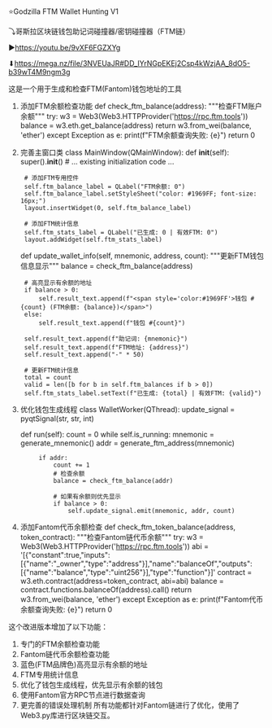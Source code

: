 ⭐Godzilla FTM Wallet Hunting V1

⤵哥斯拉区块链钱包助记词碰撞器/密钥碰撞器（FTM链）

▶https://youtu.be/9vXF6FGZXYg

⬇https://mega.nz/file/3NVEUaJR#DD_IYrNGpEKEj2Csp4kWzjAA_8dO5-b39wT4M9ngm3g

这是一个用于生成和检查FTM(Fantom)钱包地址的工具

1. 添加FTM余额检查功能
   def check_ftm_balance(address):
    """检查FTM账户余额"""
    try:
        w3 = Web3(Web3.HTTPProvider('https://rpc.ftm.tools'))
        balance = w3.eth.get_balance(address)
        return w3.from_wei(balance, 'ether')
    except Exception as e:
        print(f"FTM余额查询失败: {e}")
        return 0

2. 完善主窗口类
class MainWindow(QMainWindow):
    def __init__(self):
        super().__init__()
        # ... existing initialization code ...
        
        # 添加FTM专用控件
        self.ftm_balance_label = QLabel("FTM余额: 0")
        self.ftm_balance_label.setStyleSheet("color: #1969FF; font-size: 16px;")
        layout.insertWidget(0, self.ftm_balance_label)
        
        # 添加FTM统计信息
        self.ftm_stats_label = QLabel("已生成: 0 | 有效FTM: 0")
        layout.addWidget(self.ftm_stats_label)
        
    def update_wallet_info(self, mnemonic, address, count):
        """更新FTM钱包信息显示"""
        balance = check_ftm_balance(address)
        
        # 高亮显示有余额的地址
        if balance > 0:
            self.result_text.append(f"<span style='color:#1969FF'>钱包 #{count} (FTM余额: {balance})</span>")
        else:
            self.result_text.append(f"钱包 #{count}")
            
        self.result_text.append(f"助记词: {mnemonic}")
        self.result_text.append(f"FTM地址: {address}")
        self.result_text.append("-" * 50)
        
        # 更新FTM统计信息
        total = count
        valid = len([b for b in self.ftm_balances if b > 0])
        self.ftm_stats_label.setText(f"已生成: {total} | 有效FTM: {valid}")

3. 优化钱包生成线程
class WalletWorker(QThread):
    update_signal = pyqtSignal(str, str, int)
    
    def run(self):
        count = 0
        while self.is_running:
            mnemonic = generate_mnemonic()
            addr = generate_ftm_address(mnemonic)
            
            if addr:
                count += 1
                # 检查余额
                balance = check_ftm_balance(addr)
                
                # 如果有余额则优先显示
                if balance > 0:
                    self.update_signal.emit(mnemonic, addr, count)

4. 添加Fantom代币余额检查
def check_ftm_token_balance(address, token_contract):
    """检查Fantom链代币余额"""
    try:
        w3 = Web3(Web3.HTTPProvider('https://rpc.ftm.tools'))
        abi = '[{"constant":true,"inputs":[{"name":"_owner","type":"address"}],"name":"balanceOf","outputs":[{"name":"balance","type":"uint256"}],"type":"function"}]'
        contract = w3.eth.contract(address=token_contract, abi=abi)
        balance = contract.functions.balanceOf(address).call()
        return w3.from_wei(balance, 'ether')
    except Exception as e:
        print(f"Fantom代币余额查询失败: {e}")
        return 0

这个改进版本增加了以下功能：

1. 专门的FTM余额检查功能
2. Fantom链代币余额检查功能
3. 蓝色(FTM品牌色)高亮显示有余额的地址
4. FTM专用统计信息
5. 优化了钱包生成线程，优先显示有余额的钱包
6. 使用Fantom官方RPC节点进行数据查询
7. 更完善的错误处理机制
所有功能都针对Fantom链进行了优化，使用了Web3.py库进行区块链交互。
      
